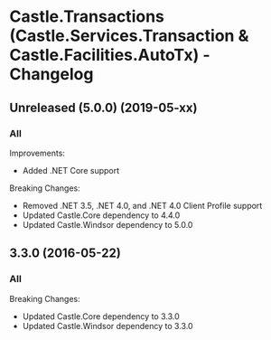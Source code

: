 # Castle.Transactions (Castle.Services.Transaction &amp; Castle.Facilities.AutoTx) - Changelog

## Unreleased (5.0.0) (2019-05-xx)

### All

Improvements:
- Added .NET Core support

Breaking Changes:
- Removed .NET 3.5, .NET 4.0, and .NET 4.0 Client Profile support
- Updated Castle.Core dependency to 4.4.0
- Updated Castle.Windsor dependency to 5.0.0


## 3.3.0 (2016-05-22)

### All

Breaking Changes:
- Updated Castle.Core dependency to 3.3.0
- Updated Castle.Windsor dependency to 3.3.0



